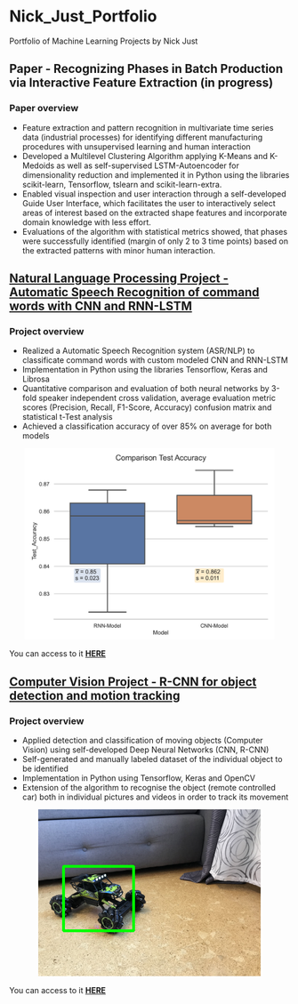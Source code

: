# Nick_Just_Portfolio
Portfolio of Machine Learning Projects by Nick Just



## Paper - Recognizing Phases in Batch Production via Interactive Feature Extraction (in progress)

### Paper overview

* Feature extraction and pattern recognition in multivariate time series data (industrial processes) for identifying different manufacturing procedures with unsupervised learning and human interaction
* Developed a Multilevel Clustering Algorithm applying K-Means and K-Medoids as well as self-supervised LSTM-Autoencoder for dimensionality reduction and implemented it in Python using the libraries scikit-learn, Tensorflow, tslearn and scikit-learn-extra. 
* Enabled visual inspection and user interaction through a self-developed Guide User Interface, which facilitates the user to interactively select areas of interest based on the extracted shape features and incorporate domain knowledge with less effort.
* Evaluations of the algorithm with statistical metrics showed, that phases were successfully identified (margin of only 2 to 3 time points) based on the extracted patterns with minor human interaction.

## [Natural Language Processing Project - Automatic Speech Recognition of command words with CNN and RNN-LSTM](https://nickjust.github.io/ASR_command_words/)


### Project overview

* Realized a Automatic Speech Recognition system (ASR/NLP) to classificate command words with custom modeled CNN and RNN-LSTM
* Implementation in Python using the libraries Tensorflow, Keras and Librosa 
* Quantitative comparison and evaluation of both neural networks by 3-fold speaker independent cross validation, average evaluation metric scores (Precision, Recall, F1-Score, Accuracy)  confusion matrix and statistical t-Test analysis
* Achieved a classification accuracy of over 85% on average for both models

<p align="center">
  <img src="images/comparison_boxplot.PNG" width=450>
</p>

You can access to it **[HERE](https://nickjust.github.io/ASR_command_words/)**


## [Computer Vision Project - R-CNN for object detection and motion tracking](https://nickjust.github.io/RCNN_object_detection/)

### Project overview 
* Applied detection and classification of moving objects (Computer Vision) using self-developed Deep Neural Networks (CNN, R-CNN)
* Self-generated and manually labeled dataset of the individual object to be identified 
* Implementation in Python using Tensorflow, Keras and OpenCV 
* Extension of the algorithm to recognise the object (remote controlled car) both in individual pictures and videos in order to track its movement

<p align="center">
  <img src="images/Detection_picture.png">
</p>

You can access to it **[HERE](https://nickjust.github.io/RCNN_object_detection/)**



